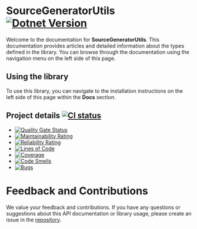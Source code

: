 # **SourceGeneratorUtils** [![Dotnet Version](https://img.shields.io/badge/dotnet-netstandard2.0-blue)](https://learn.microsoft.com/fr-fr/dotnet/standard/net-standard?tabs=net-standard-2-0)

Welcome to the documentation for **SourceGeneratorUtils**. This documentation provides articles and detailed information about the types defined in the library. You can browse through the documentation using the navigation menu on the left side of this page.

## Using the library

To use this library, you can navigate to the installation instructions on the left side of this page within the **Docs** section.

## Project details [![CI status](https://github.com/thenameless314159/SourceGeneratorUtils/actions/workflows/ci.yml/badge.svg)](https://github.com/thenameless314159/SourceGeneratorUtils/actions/workflows/ci.yml)

- [![Quality Gate Status](https://sonarcloud.io/api/project_badges/measure?project=thenameless314159_SourceGeneratorUtils&metric=alert_status)](https://sonarcloud.io/summary/new_code?id=thenameless314159_SourceGeneratorUtils)
- [![Maintainability Rating](https://sonarcloud.io/api/project_badges/measure?project=thenameless314159_SourceGeneratorUtils&metric=sqale_rating)](https://sonarcloud.io/summary/new_code?id=thenameless314159_SourceGeneratorUtils)
- [![Reliability Rating](https://sonarcloud.io/api/project_badges/measure?project=thenameless314159_SourceGeneratorUtils&metric=reliability_rating)](https://sonarcloud.io/summary/new_code?id=thenameless314159_SourceGeneratorUtils)
- [![Lines of Code](https://sonarcloud.io/api/project_badges/measure?project=thenameless314159_SourceGeneratorUtils&metric=ncloc)](https://sonarcloud.io/summary/new_code?id=thenameless314159_SourceGeneratorUtils)
- [![Coverage](https://sonarcloud.io/api/project_badges/measure?project=thenameless314159_SourceGeneratorUtils&metric=coverage)](https://sonarcloud.io/summary/new_code?id=thenameless314159_SourceGeneratorUtils)
- [![Code Smells](https://sonarcloud.io/api/project_badges/measure?project=thenameless314159_SourceGeneratorUtils&metric=code_smells)](https://sonarcloud.io/summary/new_code?id=thenameless314159_SourceGeneratorUtils)
- [![Bugs](https://sonarcloud.io/api/project_badges/measure?project=thenameless314159_SourceGeneratorUtils&metric=bugs)](https://sonarcloud.io/summary/new_code?id=thenameless314159_SourceGeneratorUtils)

# Feedback and Contributions
We value your feedback and contributions. If you have any questions or suggestions about this API documentation or library usage, please create an issue in the [repository](https://github.com/thenameless314159/SourceGeneratorUtils).